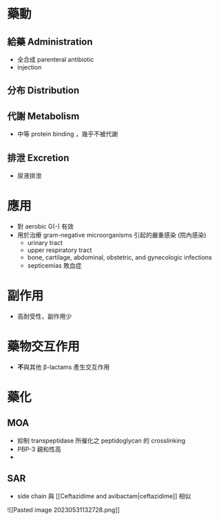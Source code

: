 
# 藥動
## 給藥 Administration
- 全合成 parenteral antibiotic
- injection
## 分布 Distribution
## 代謝 Metabolism
- 中等 protein binding ，幾乎不被代謝
## 排泄 Excretion
- 尿液排泄
# 應用
- 對 aerobic G(-) 有效
- 用於治療 gram-negative microorganisms 引起的嚴重感染 (院內感染)
	- urinary tract
	- upper respiratory tract
	- bone, cartilage, abdominal, obstetric, and gynecologic infections 
	- septicemias 敗血症
# 副作用
- 高耐受性，副作用少
# 藥物交互作用
- **不**與其他 β-lactams 產生交互作用
# 藥化
## MOA
- 抑制 transpeptidase 所催化之 peptidoglycan 的 crosslinking
- PBP-3 親和性高
- 
## SAR
- side chain 與 [[Ceftazidime and avibactam|ceftazidime]] 相似

![[Pasted image 20230531132728.png]]
